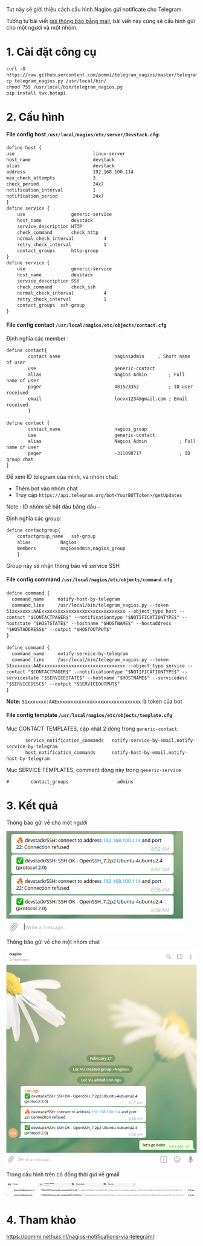 Tut này sẽ giới thiệu cách cấu hình Nagios gửi notificate cho Telegram.

Tương tự bài viết [gửi thông báo bằng mail](https://github.com/locvx1234/meditech-ghichep-nagios/blob/master/docs/thuchanh-nagios/3.Setup-Mail-alert.md), bài viết này cũng sẽ cấu hình gửi cho một người và một nhóm.

# 1. Cài đặt công cụ

```
curl -O https://raw.githubusercontent.com/pommi/telegram_nagios/master/telegram_nagios.py
cp telegram_nagios.py /usr/local/bin/
chmod 755 /usr/local/bin/telegram_nagios.py
pip install twx.botapi
```

# 2. Cấu hình

#### File config host `/usr/local/nagios/etc/server/Devstack.cfg`:

```
define host {
use                             linux-server
host_name                       devstack
alias                           devstack
address                         192.168.100.114
max_check_attempts              3
check_period                    24x7
notification_interval           1
notification_period             24x7
}
define service {
    use                 generic-service
    host_name           devstack
    service_description HTTP
    check_command       check_http
    normal_check_interval           4
    retry_check_interval            1
    contact_groups      http-group
}
define service {
    use                 generic-service
    host_name           devstack
    service_description SSH
    check_command       check_ssh
    normal_check_interval           4
    retry_check_interval            1
    contact_groups	ssh-group
}

```

#### File config contact `/usr/local/nagios/etc/objects/contact.cfg`

Định nghĩa các member :

```
define contact{
        contact_name                    nagiosadmin		; Short name of user
	    use				                generic-contact
        alias                           Nagios Admin		; Full name of user
	    pager                           481523352           ; ID user received
        email                           locvx1234@gmail.com ; Email received
        }

define contact {
  	    contact_name                    nagios_group
	    use                             generic-contact
        alias                           Nagios Admin            ; Full name of user
  	    pager                           -311090717              ; ID group chat
}
```

Để xem ID telegram của mình, và nhóm chat:

- Thêm bot vào nhóm chat
- Truy cập `https://api.telegram.org/bot<YourBOTToken>/getUpdates`

Note : ID nhóm sẽ bắt đầu bằng dấu `-`



Định nghĩa các group:

```
define contactgroup{
	contactgroup_name 	ssh-group
	alias			Nagios
	members			nagiosadmin,nagios_group
	}
```

Group này sẽ nhận thông báo về service SSH

#### File config command `/usr/local/nagios/etc/objects/command.cfg`


```
define command {
  command_name     notify-host-by-telegram
  command_line     /usr/local/bin/telegram_nagios.py --token 51xxxxxxx:AAExxxxxxxxxxxxxxxxxxxxxxxxxxxxxxx --object_type host --contact "$CONTACTPAGER$" --notificationtype "$NOTIFICATIONTYPE$" --hoststate "$HOSTSTATE$" --hostname "$HOSTNAME$" --hostaddress "$HOSTADDRESS$" --output "$HOSTOUTPUT$"
}

define command {
  command_name     notify-service-by-telegram
  command_line     /usr/local/bin/telegram_nagios.py --token 51xxxxxxx:AAExxxxxxxxxxxxxxxxxxxxxxxxxxxxxxx --object_type service --contact "$CONTACTPAGER$" --notificationtype "$NOTIFICATIONTYPE$" --servicestate "$SERVICESTATE$" --hostname "$HOSTNAME$" --servicedesc "$SERVICEDESC$" --output "$SERVICEOUTPUT$"
}
```

**Note:** `51xxxxxxx:AAExxxxxxxxxxxxxxxxxxxxxxxxxxxxxxx` là token của bot

#### File config template `/usr/local/nagios/etc/objects/template.cfg`

Mục CONTACT TEMPLATES, cập nhật 2 dòng trong `generic-contact`:

```
       service_notification_commands   notify-service-by-email,notify-service-by-telegram
       host_notification_commands      notify-host-by-email,notify-host-by-telegram
```

Mục SERVICE TEMPLATES, comment dòng này trong `generic-service`

```
#        contact_groups                  admins
```

# 3. Kết quả

Thông báo gửi về cho một người

![single](https://github.com/locvx1234/meditech-ghichep-nagios/blob/master/images/telegram-single.png)

Thông báo gửi về cho một nhóm chat

![group](https://github.com/locvx1234/meditech-ghichep-nagios/blob/master/images/telegram-group.png)

Trong cấu hình trên có đồng thời gửi về gmail

![gmail](https://github.com/locvx1234/meditech-ghichep-nagios/blob/master/images/gmail-report-ssh.png)


# 4. Tham khảo

https://pommi.nethuis.nl/nagios-notifications-via-telegram/

